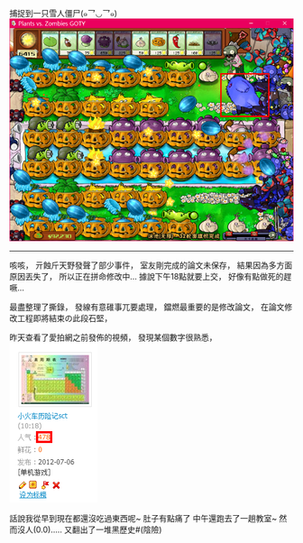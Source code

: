 捕捉到一只雪人僵尸(๑乛◡乛๑)
![](./75582125.png "75582125.png")
***
咳咳，
亓蝕斤天野發聲了部少事件，
室友剛完成的論文未保存，
結果因為多方面原因丟失了，
所以正在拼命修改中...
據說下午18點就要上交，
好像有點做死的趕噘...

最盡整理了撕錄，
發線有意碓事兀要處理，
鐺燃最重要的是修改論文，
在論文修改工程即將結束の此段石堅，

昨天查看了愛拍網之前發佈的視頻，
發現某個數字很熟悉，
![](./77970453.png "77970453.png")

話說我從早到現在都還沒吃過東西呢~
肚子有點痛了
中午還跑去了一趟教室~
然而沒人(0.0).....
又翻出了一堆黑歷史#(陰險)